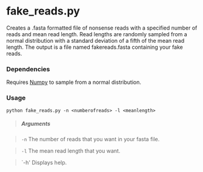fake_reads.py
==========

Creates a .fasta formatted file of nonsense reads with a specified number of reads and 
mean read length. Read lengths are randomly sampled from a normal distribution with a 
standard deviation of a fifth of the mean read length. The output is a file named
fakereads.fasta containing your fake reads.

### Dependencies

Requires [Numpy](http://www.numpy.org) to sample from a normal distribution.

### Usage

    python fake_reads.py -n <numberofreads> -l <meanlength>

> ##### Arguments

> `-n` The number of reads that you want in your fasta file.

> `-l` The mean read length that you want.

> `-h' Displays help.
